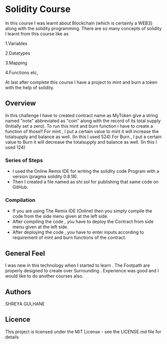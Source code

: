 # Solidity Course
In this course I was learnt about Blockchain (which is certainly a WEB3) along with the solidity programming. There are so many concepts of solidity I learnt from this course like as

1.Variables

2.Datatypes

3.Mapping

4.Functions etc,

At last after complete this course I have a project to mint and burn a token with the help of solidity.

## Overview

In this challenge I have to created contract name as MyToken give a string named "note" abbreviated as "coin" along with the record of its total supply (Initially set a zero). 
To run this mint and burn function i have to create a function of those!!
For mint , I put a certain value to mint it will increase the totalsupply and balance as well. (In this I used 524)
For Burn , I put a certain value to Burn it will decrease the totalsupply and balance as well. (In this I  used 124)

### Series of Steps

* I used the Online Remix IDE for writing the solidity code Program with a version (pragma solidity 0.8.18).
* Then I created a file named as shr.sol for publishing that same code on GitHub.

### Compilation 

* If you are using The Remix IDE (Online) then you simply compile the code from the side menu given at the left side.
* After compiling the code , you have to deploy the Contract from side menu given at the left side.
* After deploying the code , you have to enter inputs according to requirement of mint and burn functions of the contract. 

## General Feel

I was new in this technology when I started to learn . The Footpath are properly designed to create over Surrounding . Experience was good and I would like to do another courses also.

## Authors

SHREYA GULHANE

## Licence 
This project is licensed under the MIT License - see the LICENSE.md file for details
